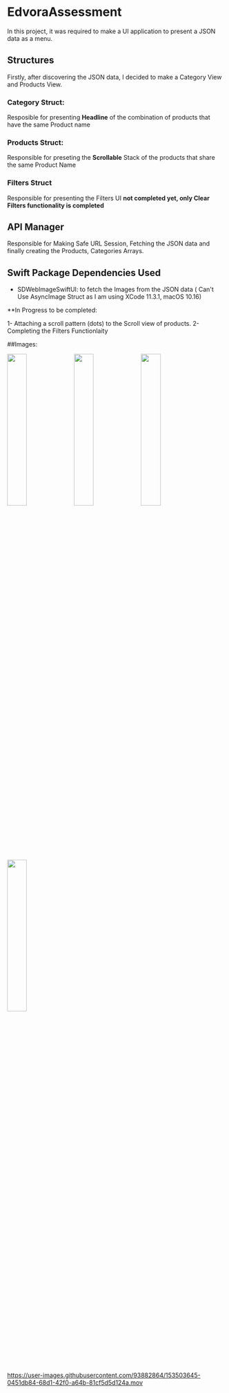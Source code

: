 # EdvoraAssessment

In this project, it was required to make a UI application to present a JSON data as a menu.


## Structures
Firstly, after discovering the JSON data, I decided to make a Category View and Products View.

### Category Struct:
Resposible for presenting **Headline** of the combination of products that have the same Product name

### Products Struct:
Responsible for preseting the **Scrollable** Stack of the products that share the same Product Name

### Filters Struct
Responsible for presenting the Filters UI **not completed yet, only Clear Filters functionality is completed**


## API Manager
Responsible for Making Safe URL Session, Fetching the JSON data and finally creating the Products, Categories Arrays.

## Swift Package Dependencies Used
- SDWebImageSwiftUI: to fetch the Images from the JSON data ( Can't Use AsyncImage Struct as I am using XCode 11.3.1, macOS 10.16)

**In Progress to be completed:

 1- Attaching a scroll pattern (dots) to the Scroll view of products.
 2- Completing the Filters Functionlaity



##Images:

<img src="https://user-images.githubusercontent.com/93882864/153404577-9510a1d6-c276-48b7-aa20-ee6cd3c7f170.png" width=30% height=30%>

<img src="https://user-images.githubusercontent.com/93882864/153438513-019d1797-38ff-4921-a48b-a5ed34462c3b.png" width=30% height=30%>

<img src="https://user-images.githubusercontent.com/93882864/153438531-4db8d600-e4d5-4706-9a5b-602549cc0bbd.png" width=30% height=30%>

<img src="https://user-images.githubusercontent.com/93882864/153438537-0565ceba-f640-4397-86b6-feb9998e58d8.png" width=30% height=30%>

https://user-images.githubusercontent.com/93882864/153503645-0451db84-68d1-42f0-a64b-81cf5d5d124a.mov


